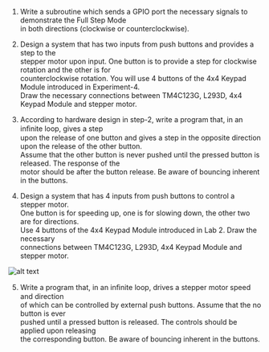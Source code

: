 1.  Write a subroutine which sends a GPIO port the necessary signals to demonstrate the Full Step Mode  
in both directions (clockwise or counterclockwise).  

2. Design a system that has two inputs from push buttons and provides a step to the  
stepper motor upon input. One button is to provide a step for clockwise rotation and the other is for   
counterclockwise rotation. You will use 4 buttons of the 4x4 Keypad Module introduced in Experiment-4.  
Draw the necessary connections between TM4C123G, L293D, 4x4 Keypad Module and stepper motor.  

3. According to hardware design in step-2, write a program that, in an inﬁnite loop, gives a step  
upon the release of one button and gives a step in the opposite direction upon the release of the other button.  
Assume that the other button is never pushed until the pressed button is released. The response of the   
motor should be after the button release. Be aware of bouncing inherent in the buttons.  

4. Design a system that has 4 inputs from push buttons to control a stepper motor.  
One button is for speeding up, one is for slowing down, the other two are for directions.   
Use 4 buttons of the 4x4 Keypad Module introduced in Lab 2. Draw the necessary   
connections between TM4C123G, L293D, 4x4 Keypad Module and stepper motor. 

![alt text](https://lh5.googleusercontent.com/05tE8FUinj5ea1NUmDa8RIn2YPiMHd9VdTx305nzQKMrjAiYD6diqdHYp8bGIR1VilyK4Jt0VUtgkhrCgIWIqSi-LnfQzKX3z-5Mmy0-)

5. Write a program that, in an inﬁnite loop, drives a stepper motor speed and direction  
of which can be controlled by external push buttons. Assume that the no button is ever  
pushed until a pressed button is released. The controls should be applied upon releasing   
the corresponding button. Be aware of bouncing inherent in the buttons.
